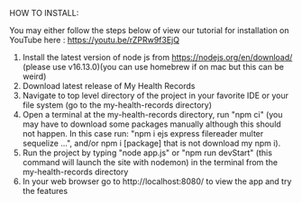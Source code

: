 

HOW TO INSTALL:

You may either follow the steps below of view our tutorial for installation on YouTube here : https://youtu.be/rZPRw9f3EjQ

1. Install the latest version of node js from https://nodejs.org/en/download/ (please use v16.13.0)(you can use homebrew if on mac but this can be weird)
2. Download latest release of My Health Records
3. Navigate to top level directory of the project in your favorite IDE or your file system (go to the my-health-records directory)
4. Open a terminal at the my-health-records directory, run "npm ci" (you may have to download some packages manually although this should not happen. In this case run: "npm i ejs express filereader multer sequelize ...", and/or npm i [package] that is not download my npm i).
5. Run the project by typing "node app.js" or "npm run devStart" (this command will launch the site with nodemon) in the terminal from the my-health-records directory 
6. In your web browser go to http://localhost:8080/ to view the app and try the features
